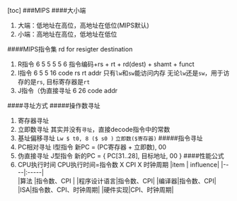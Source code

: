 [toc]
###MIPS
####大小端
1. 大端：低地址在高位，高地址在低位(MIPS默认)
2. 小端：高地址在高位，低地址在低位

####MIPS指令集
rd for resigter destination
1. R指令
6 5 5 5 5 6
指令编码+rs + rt + rd(dest) + shamt + funct
2. I指令
6 5 5 16
code rs rt addr
只有`lw`和`sw`能访问内存
无论`lw`还是`sw`，用于访存的是`rs`, 目标寄存器是`rt`
3. J指令（伪直接寻址
6 26
code addr

####寻址方式
#####操作数寻址
1. 寄存器寻址
2. 立即数寻址
其实并没有`寻址`，直接decode指令中的常数
3. 基址偏移寻址
`Lw $ t0, 8 ($ s0 )`
`立即数($寄存器)`
#####指令寻址
1. PC相对寻址
I型指令
新PC = (PC寄存器 + 立即数), 00
5. 伪直接寻址
J型指令
新的PC = { PC[31..28], 目标地址, 00 }
####性能公式
1. CPU执行时间
CPU执行时间=指令数 X CPI X 时钟周期
    |item | influence|
    |----|:-----|    
    |算法 |指令数、CPI |
    |程序设计语言|指令数、CPI|
    |编译器|指令数、CPI|
    |ISA|指令数、CPI、时钟周期|
    |硬件实现|CPI、时钟周期|